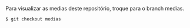 Para visualizar as medias deste repositório, troque para o branch medias.

```bash
$ git checkout medias
```